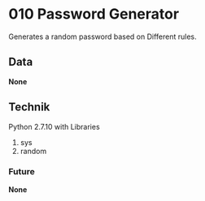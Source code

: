 # 010 Password Generator
Generates a random password based on Different rules.

## Data
__None__

## Technik
Python 2.7.10 with Libraries
1. sys
2. random

### Future
__None__
